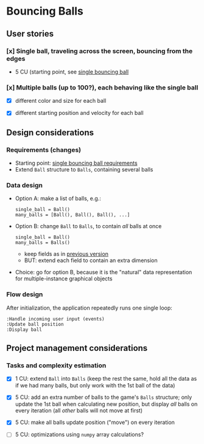 # Bouncing Balls

## User stories

### [x] Single ball, traveling across the screen, bouncing from the edges
- 5 CU (starting point, see [single bouncing ball](./bouncing-single.md)

### [x] Multiple balls (up to 100?), each behaving like the single ball
- [x] different color and size for each ball
- [x] different starting position and velocity for each ball


## Design considerations

### Requirements (changes)
- Starting point: [single bouncing ball requirements](./bouncing-single.md#Requirements)
- Extend `Ball` structure to `Balls`, containing several balls

### Data design
- Option A: make a list of balls, e.g.:
  ```
  single_ball = Ball()
  many_balls = [Ball(), Ball(), Ball(), ...]
  ```

- Option B: change `Ball` to `Balls`, to contain _all_ balls at once
  ```
  single_ball = Ball()
  many_balls = Balls()
  ```
  - keep fields as in [previous version](./bouncing-single.md)
  - BUT: extend each field to contain an extra dimension

- Choice: go for option B, because it is the "natural" data
  representation for multiple-instance graphical objects

### Flow design
After initialization, the application repeatedly runs one single loop:
```plantuml
:Handle incoming user input (events)
:Update ball position
:Display ball
```
  
## Project management considerations

### Tasks and complexity estimation

- [x] 1 CU: extend `Ball` into `Balls` (keep the rest the same,
  hold all the data as if we had many balls, but only work with
  the 1st ball of the data)
  
- [x] 5 CU: add an extra number of balls to the game's `Balls`
  structure; only update the 1st ball when calculating new position,
  but display _all_ balls on every iteration (all _other_ balls
  will not move at first)
  
- [x] 5 CU: make all balls update position ("move") on every
  iteration
  
- [ ] 5 CU: optimizations using `numpy` array calculations?
